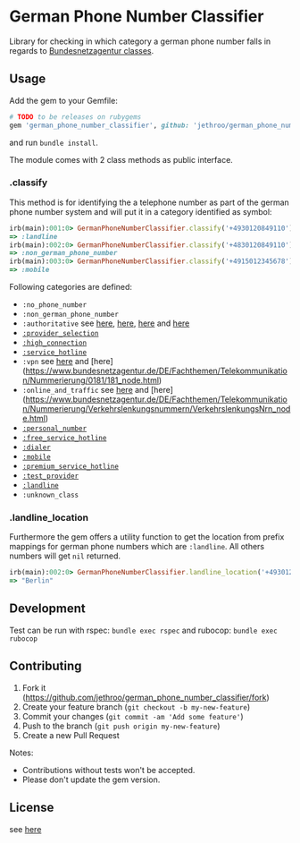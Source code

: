 # German Phone Number Classifier

Library for checking in which category a german phone number falls in regards to [Bundesnetzagentur classes](https://www.bundesnetzagentur.de/DE/Sachgebiete/Telekommunikation/Unternehmen_Institutionen/Nummerierung/start.html).

## Usage

Add the gem to your Gemfile:

```ruby
# TODO to be releases on rubygems
gem 'german_phone_number_classifier', github: 'jethroo/german_phone_number_classifier', branch: 'master'
```

and run `bundle install`.

The module comes with 2 class methods as public interface.

### .classify

This method is for identifying the a telephone number as part of the german phone number system and will put it in a category identified as symbol:

```ruby
irb(main):001:0> GermanPhoneNumberClassifier.classify('+4930120849110')
=> :landline
irb(main):002:0> GermanPhoneNumberClassifier.classify('+4830120849110')
=> :non_german_phone_number
irb(main):003:0> GermanPhoneNumberClassifier.classify('+4915012345678')
=> :mobile
```

Following categories are defined:

* `:no_phone_number`
* `:non_german_phone_number`
* `:authoritative` see [here](https://www.bundesnetzagentur.de/DE/Fachthemen/Telekommunikation/Nummerierung/Notruf/Notruf_node.html), [here](https://www.bundesnetzagentur.de/DE/Fachthemen/Telekommunikation/Nummerierung/115/115_node.html), [here](https://www.bundesnetzagentur.de/DE/Fachthemen/Telekommunikation/Nummerierung/116xyz/116xyz_node.html) and [here](https://www.bundesnetzagentur.de/DE/Fachthemen/Telekommunikation/Nummerierung/118xy/118_node.html)
* [`:provider_selection`](https://www.bundesnetzagentur.de/DE/Fachthemen/Telekommunikation/Nummerierung/010/010xy_node.html)
* [`:high_connection`](https://www.bundesnetzagentur.de/DE/Fachthemen/Telekommunikation/Nummerierung/0137/start.html)
* [`:service_hotline`](https://www.bundesnetzagentur.de/DE/Fachthemen/Telekommunikation/Nummerierung/0180/start.html)
* `:vpn` see [here](https://www.bundesnetzagentur.de/DE/Fachthemen/Telekommunikation/Nummerierung/018/018_Node.html) and [here] (https://www.bundesnetzagentur.de/DE/Fachthemen/Telekommunikation/Nummerierung/0181/181_node.html)
* `:online_and_traffic` see [here](https://www.bundesnetzagentur.de/DE/Fachthemen/Telekommunikation/Nummerierung/019xyz/019xyz_node.html) and [here] (https://www.bundesnetzagentur.de/DE/Fachthemen/Telekommunikation/Nummerierung/Verkehrslenkungsnummern/VerkehrslenkungsNrn_node.html)
* [`:personal_number`](https://www.bundesnetzagentur.de/DE/Fachthemen/Telekommunikation/Nummerierung/0700/0700_node.html)
* [`:free_service_hotline`](https://www.bundesnetzagentur.de/DE/Fachthemen/Telekommunikation/Nummerierung/0180/start.html)
* [`:dialer`](https://www.bundesnetzagentur.de/DE/Fachthemen/Telekommunikation/Nummerierung/09009/9009_node.html)
* [`:mobile`](https://www.bundesnetzagentur.de/DE/Fachthemen/Telekommunikation/Nummerierung/MobileDienste/mobiledienste_node.html)
* [`:premium_service_hotline`](https://www.bundesnetzagentur.de/DE/Fachthemen/Telekommunikation/Nummerierung/0900/0900_node.html)
* [`:test_provider`](https://www.bundesnetzagentur.de/DE/Fachthemen/Telekommunikation/Nummerierung/031/031_node.html)
* [`:landline`](https://www.bundesnetzagentur.de/DE/Fachthemen/Telekommunikation/Nummerierung/ONRufnr/ortsnetze_node.html)
* `:unknown_class`

### .landline_location

Furthermore the gem offers a utility function to get the location from prefix mappings for german phone numbers which are `:landline`. All others numbers will get `nil` returned.

```ruby
irb(main):002:0> GermanPhoneNumberClassifier.landline_location('+4930120849110')
=> "Berlin"
```

## Development

Test can be run with rspec: `bundle exec rspec` and rubocop: `bundle exec rubocop`


## Contributing

1. Fork it (https://github.com/jethroo/german_phone_number_classifier/fork)
2. Create your feature branch (`git checkout -b my-new-feature`)
3. Commit your changes (`git commit -am 'Add some feature'`)
4. Push to the branch (`git push origin my-new-feature`)
5. Create a new Pull Request

Notes:

- Contributions without tests won't be accepted.
- Please don't update the gem version.

## License

see [here](LICENSE)
